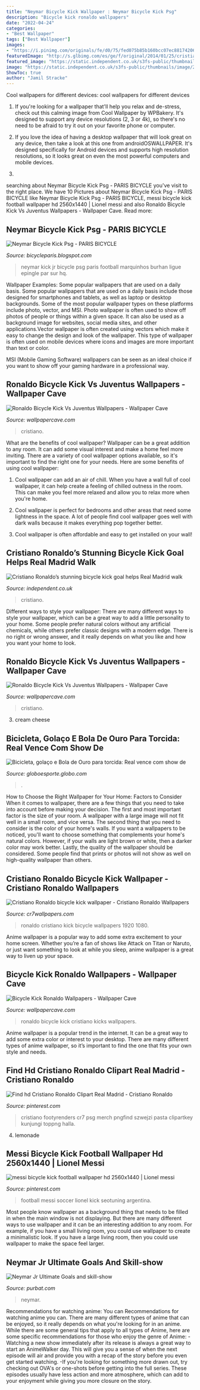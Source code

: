 ```yaml
---
title: "Neymar Bicycle Kick Wallpaper : Neymar Bicycle Kick Psg"
description: "Bicycle kick ronaldo wallpapers"
date: "2022-04-24"
categories:
- "Best Wallpaper"
tags: ["Best Wallpaper"]
images:
- "https://i.pinimg.com/originals/fe/d0/75/fed075b85b160bcc07ec88174206539b.jpg"
featuredImage: "http://s.glbimg.com/es/ge/f/original/2014/01/25/cristianoronaldo_bicicleta_ap_15.jpg"
featured_image: "https://static.independent.co.uk/s3fs-public/thumbnails/image/2018/04/03/21/cristiano-ronaldo-goal.jpg"
image: "https://static.independent.co.uk/s3fs-public/thumbnails/image/2018/04/03/21/cristiano-ronaldo-goal.jpg"
ShowToc: true
author: "Jamil Stracke"
---
```



Cool wallpapers for different devices:
cool wallpapers for different devices 

1. If you're looking for a wallpaper that'll help you relax and de-stress, check out this calming image from Cool Wallpaper by WPBakery. It's designed to support any device resolutions (2, 3 or 4k), so there's no need to be afraid to try it out on your favorite phone or computer.

2. If you love the idea of having a desktop wallpaper that will look great on any device, then take a look at this one from androidOSWALLPAPER. It's designed specifically for Android devices and supports high resolution resolutions, so it looks great on even the most powerful computers and mobile devices.

3.

	

		
searching about Neymar Bicycle Kick Psg - PARIS BICYCLE you've visit to the right place. We have 10 Pictures about Neymar Bicycle Kick Psg - PARIS BICYCLE like Neymar Bicycle Kick Psg - PARIS BICYCLE, messi bicycle kick football wallpaper hd 2560x1440 | Lionel messi and also Ronaldo Bicycle Kick Vs Juventus Wallpapers - Wallpaper Cave. Read more:
		
    
## Neymar Bicycle Kick Psg - PARIS BICYCLE

<img loading=lazy src="https://i.pinimg.com/originals/fe/d0/75/fed075b85b160bcc07ec88174206539b.jpg" onerror="this.onerror=null;this.src='https://tse4.mm.bing.net/th?id=OIP.JLmp6uVMfoWvFPKc51trGgHaHa&amp;pid=15.1';" alt="Neymar Bicycle Kick Psg - PARIS BICYCLE">

_Source: bicycleparis.blogspot.com_

>neymar kick jr bicycle psg paris football marquinhos burhan ligue epingle par sur hq. 

	

Wallpaper Examples: Some popular wallpapers that are used on a daily basis.
Some popular wallpapers that are used on a daily basis include those designed for smartphones and tablets, as well as laptop or desktop backgrounds. Some of the most popular wallpaper types on these platforms include photo, vector, and MSI. 
Photo wallpaper is often used to show off photos of people or things within a given space. It can also be used as a background image for websites, social media sites, and other applications.Vector wallpaper is often created using vectors which make it easy to change the design and look of the wallpaper. This type of wallpaper is often used on mobile devices where icons and images are more important than text or color. 

MSI (Mobile Gaming Software) wallpapers can be seen as an ideal choice if you want to show off your gaming hardware in a professional way.

    
## Ronaldo Bicycle Kick Vs Juventus Wallpapers - Wallpaper Cave

<img loading=lazy src="https://wallpapercave.com/wp/wp6823396.jpg" onerror="this.onerror=null;this.src='https://tse1.mm.bing.net/th?id=OIP.vWJHwRuyHSOm8SvRA_0TcAHaE8&amp;pid=15.1';" alt="Ronaldo Bicycle Kick Vs Juventus Wallpapers - Wallpaper Cave">

_Source: wallpapercave.com_

>cristiano. 

	

What are the benefits of cool wallpaper?
Wallpaper can be a great addition to any room. It can add some visual interest and make a home feel more inviting. There are a variety of cool wallpaper options available, so it's important to find the right one for your needs. Here are some benefits of using cool wallpaper: 
1. Cool wallpaper can add an air of chill. When you have a wall full of cool wallpaper, it can help create a feeling of chilled outness in the room. This can make you feel more relaxed and allow you to relax more when you're home. 

2. Cool wallpaper is perfect for bedrooms and other areas that need some lightness in the space. A lot of people find cool wallpaper goes well with dark walls because it makes everything pop together better. 

3. Cool wallpaper is often affordable and easy to get installed on your wall!

    
## Cristiano Ronaldo’s Stunning Bicycle Kick Goal Helps Real Madrid Walk

<img loading=lazy src="https://static.independent.co.uk/s3fs-public/thumbnails/image/2018/04/03/21/cristiano-ronaldo-goal.jpg" onerror="this.onerror=null;this.src='https://tse2.mm.bing.net/th?id=OIP.P1t-cpCu1ggmSAzC2BFInwHaFi&amp;pid=15.1';" alt="Cristiano Ronaldo’s stunning bicycle kick goal helps Real Madrid walk">

_Source: independent.co.uk_

>cristiano. 

	

Different ways to style your wallpaper:
There are many different ways to style your wallpaper, which can be a great way to add a little personality to your home. Some people prefer natural colors without any artificial chemicals, while others prefer classic designs with a modern edge. There is no right or wrong answer, and it really depends on what you like and how you want your home to look.

    
## Ronaldo Bicycle Kick Vs Juventus Wallpapers - Wallpaper Cave

<img loading=lazy src="https://wallpapercave.com/wp/wp6823378.jpg" onerror="this.onerror=null;this.src='https://tse2.mm.bing.net/th?id=OIP.6YA97-Hhin10B4XdjXqjewHaE8&amp;pid=15.1';" alt="Ronaldo Bicycle Kick Vs Juventus Wallpapers - Wallpaper Cave">

_Source: wallpapercave.com_

>cristiano. 

	

3. cream cheese 

    
## Bicicleta, Golaço E Bola De Ouro Para Torcida: Real Vence Com Show De

<img loading=lazy src="http://s.glbimg.com/es/ge/f/original/2014/01/25/cristianoronaldo_bicicleta_ap_15.jpg" onerror="this.onerror=null;this.src='https://tse4.mm.bing.net/th?id=OIP.Le9Yn2FiyjBj_IjzhbeWpAHaEr&amp;pid=15.1';" alt="Bicicleta, golaço e Bola de Ouro para torcida: Real vence com show de">

_Source: globoesporte.globo.com_

>. 

	

How to Choose the Right Wallpaper for Your Home: Factors to Consider
When it comes to wallpaper, there are a few things that you need to take into account before making your decision. The first and most important factor is the size of your room. A wallpaper with a large image will not fit well in a small room, and vice versa. 
The second thing that you need to consider is the color of your home's walls. If you want a wallpapers to be noticed, you'll want to choose something that complements your home's natural colors. However, if your walls are light brown or white, then a darker color may work better. 
Lastly, the quality of the wallpaper should be considered. Some people find that prints or photos will not show as well on high-quality wallpaper than others.

    
## Cristiano Ronaldo Bicycle Kick Wallpaper - Cristiano Ronaldo Wallpapers

<img loading=lazy src="http://cr7wallpapers.com/wp-content/uploads/2014/12/Cristiano-Ronaldo-bicycle-kick-wallpaper-1600x900.jpg" onerror="this.onerror=null;this.src='https://tse4.mm.bing.net/th?id=OIP.Si4sKVaiGfpIMVER-mH6EAHaEK&amp;pid=15.1';" alt="Cristiano Ronaldo bicycle kick wallpaper - Cristiano Ronaldo Wallpapers">

_Source: cr7wallpapers.com_

>ronaldo cristiano kick bicycle wallpapers 1920 1080. 

	

Anime wallpaper is a popular way to add some extra excitement to your home screen. Whether you’re a fan of shows like Attack on Titan or Naruto, or just want something to look at while you sleep, anime wallpaper is a great way to liven up your space.

    
## Bicycle Kick Ronaldo Wallpapers - Wallpaper Cave

<img loading=lazy src="https://wallpapercave.com/wp/wp2399884.jpg" onerror="this.onerror=null;this.src='https://tse1.mm.bing.net/th?id=OIP.z9hkuUPQJA9VHaCTNndW7QHaEK&amp;pid=15.1';" alt="Bicycle Kick Ronaldo Wallpapers - Wallpaper Cave">

_Source: wallpapercave.com_

>ronaldo bicycle kick cristiano kicks wallpapers. 

	

Anime wallpaper is a popular trend in the internet. It can be a great way to add some extra color or interest to your desktop. There are many different types of anime wallpaper, so it’s important to find the one that fits your own style and needs.

    
## Find Hd Cristiano Ronaldo Clipart Real Madrid - Cristiano Ronaldo

<img loading=lazy src="https://i.pinimg.com/originals/d2/f1/fc/d2f1fcf0cfcc54c4588c5116cc8e7472.jpg" onerror="this.onerror=null;this.src='https://tse3.mm.bing.net/th?id=OIP.7J-wPY5vo4BMQSy4znWwmwHaJJ&amp;pid=15.1';" alt="Find hd Cristiano Ronaldo Clipart Real Madrid - Cristiano Ronaldo">

_Source: pinterest.com_

>cristiano footyrenders cr7 psg merch pngfind szwejzi pasta clipartkey kunjungi toppng halla. 

	

4. lemonade 

    
## Messi Bicycle Kick Football Wallpaper Hd 2560x1440 | Lionel Messi

<img loading=lazy src="https://i.pinimg.com/originals/9b/9e/02/9b9e026cbe12850efa26f791472c6cc8.jpg" onerror="this.onerror=null;this.src='https://tse3.mm.bing.net/th?id=OIP.-IY8OQaiSucg24OuERXENgHaEK&amp;pid=15.1';" alt="messi bicycle kick football wallpaper hd 2560x1440 | Lionel messi">

_Source: pinterest.com_

>football messi soccer lionel kick seotuning argentina. 

	

Most people know wallpaper as a background thing that needs to be filled in when the main window is not displaying. But there are many different ways to use wallpaper and it can be an interesting addition to any room. For example, if you have a small living room, you could use wallpaper to create a minimalistic look. If you have a large living room, then you could use wallpaper to make the space feel larger.

    
## Neymar Jr Ultimate Goals And Skill-show

<img loading=lazy src="https://www.purbat.com/wp-content/uploads/2016/04/neymar-acrobatic-bicycle-kick-for-brazil-fifa-world-cup-2014-1024x701.jpg" onerror="this.onerror=null;this.src='https://tse3.mm.bing.net/th?id=OIP.5eeIiD3MQdwH4zgqM4E7kgHaFE&amp;pid=15.1';" alt="Neymar Jr Ultimate Goals and skill-show">

_Source: purbat.com_

>neymar. 

	

Recommendations for watching anime: You can
Recommendations for watching anime you can. There are many different types of anime that can be enjoyed, so it really depends on what you're looking for in an anime. While there are some general tips that apply to all types of Anime, here are some specific recommendations for those who enjoy the genre of Anime: 
-Watching a new show immediately after its release is always a great way to start an AnimeWalker day. This will give you a sense of when the next episode will air and provide you with a recap of the story before you even get started watching. 
-If you're looking for something more drawn out, try checking out OVA's or one-shots before getting into the full series. These episodes usually have less action and more atmosphere, which can add to your enjoyment while giving you more closure on the story.

